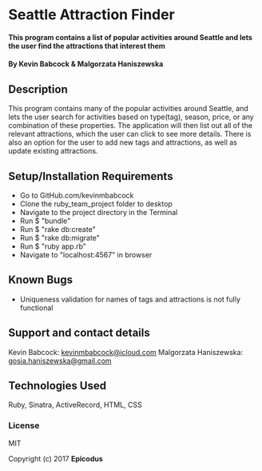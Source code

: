 # Seattle Attraction Finder

#### This program contains a list of popular activities around Seattle and lets the user find the attractions that interest them

#### By Kevin Babcock & Malgorzata Haniszewska

## Description

This program contains many of the popular activities around Seattle, and lets the user search for activities based on type(tag), season, price, or any combination of these properties. The application will then list out all of the relevant attractions, which the user can click to see more details. There is also an option for the user to add new tags and attractions, as well as update existing attractions.

## Setup/Installation Requirements

* Go to GitHub.com/kevinmbabcock
* Clone the ruby_team_project folder to desktop
* Navigate to the project directory in the Terminal
* Run $ "bundle"
* Run $ "rake db:create"
* Run $ "rake db:migrate"
* Run $ "ruby app.rb"
* Navigate to "localhost:4567" in browser

## Known Bugs

* Uniqueness validation for names of tags and attractions is not fully functional

## Support and contact details

Kevin Babcock: kevinmbabcock@icloud.com
Malgorzata Haniszewska: gosia.haniszewska@gmail.com

## Technologies Used

Ruby, Sinatra, ActiveRecord, HTML, CSS

### License

MIT

Copyright (c) 2017 **Epicodus**
